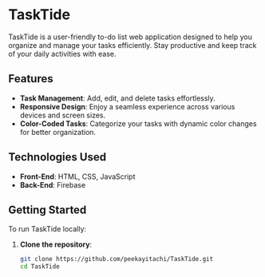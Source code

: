 # TaskTide

TaskTide is a user-friendly to-do list web application designed to help you organize and manage your tasks efficiently. Stay productive and keep track of your daily activities with ease.

## Features

- **Task Management**: Add, edit, and delete tasks effortlessly.
- **Responsive Design**: Enjoy a seamless experience across various devices and screen sizes.
- **Color-Coded Tasks**: Categorize your tasks with dynamic color changes for better organization.

## Technologies Used

- **Front-End**: HTML, CSS, JavaScript
- **Back-End**: Firebase

## Getting Started

To run TaskTide locally:

1. **Clone the repository**:

   ```bash
   git clone https://github.com/peekayitachi/TaskTide.git
   cd TaskTide
